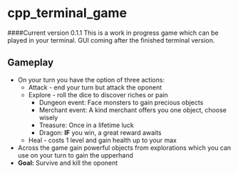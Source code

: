 # **cpp_terminal_game**

####Current version 0.1.1
This is a work in progress game which can be played in your terminal. GUI coming after the finished terminal version.

## Gameplay
- On your turn you have the option of three actions:
    - Attack - end your turn but attack the oponent
    - Explore - roll the dice to discover riches or pain
        - Dungeon event: Face monsters to gain precious objects
        - Merchant event: A kind merchant offers you one object, choose wisely
        - Treasure: Once in a lifetime luck
        - Dragon: **IF** you win, a great reward awaits
    - Heal - costs 1 level and gain health up to your max
- Across the game gain powerful objects from explorations which you can use on your turn to gain the upperhand
- **Goal:** Survive and kill the oponent

